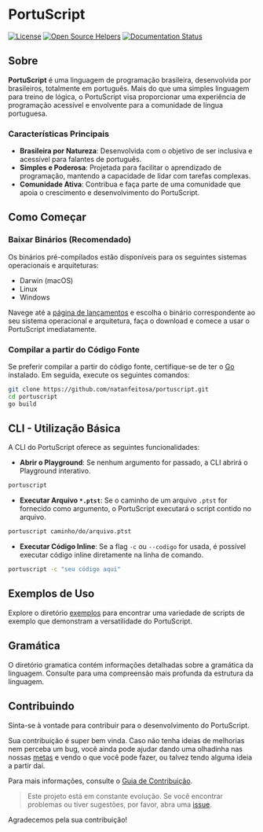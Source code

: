 # PortuScript

[![License](https://img.shields.io/badge/license-MIT-blue.svg)](LICENSE)
[![Open Source Helpers](https://www.codetriage.com/natanfeitosa/portuscript/badges/users.svg)](https://www.codetriage.com/natanfeitosa/portuscript)
[![Documentation Status](https://readthedocs.org/projects/portudoc/badge/?version=latest)](https://portudoc.readthedocs.io/pt/latest/?badge=latest)

## Sobre

**PortuScript** é uma linguagem de programação brasileira, desenvolvida por brasileiros, totalmente em português. Mais do que uma simples linguagem para treino de lógica, o PortuScript visa proporcionar uma experiência de programação acessível e envolvente para a comunidade de língua portuguesa.

### Características Principais

- **Brasileira por Natureza**: Desenvolvida com o objetivo de ser inclusiva e acessível para falantes de português.
- **Simples e Poderosa**: Projetada para facilitar o aprendizado de programação, mantendo a capacidade de lidar com tarefas complexas.
- **Comunidade Ativa**: Contribua e faça parte de uma comunidade que apoia o crescimento e desenvolvimento do PortuScript.

## Como Começar

### Baixar Binários (Recomendado)

Os binários pré-compilados estão disponíveis para os seguintes sistemas operacionais e arquiteturas:

- Darwin (macOS)
- Linux
- Windows

Navege até a [página de lançamentos](https://github.com/natanfeitosa/portuscript/releases) e escolha o binário correspondente ao seu sistema operacional e arquitetura, faça o download e comece a usar o PortuScript imediatamente.

### Compilar a partir do Código Fonte

Se preferir compilar a partir do código fonte, certifique-se de ter o [Go](https://golang.org/doc/install) instalado. Em seguida, execute os seguintes comandos:

```bash
git clone https://github.com/natanfeitosa/portuscript.git
cd portuscript
go build
```

## CLI - Utilização Básica

A CLI do PortuScript oferece as seguintes funcionalidades:

- **Abrir o Playground**: Se nenhum argumento for passado, a CLI abrirá o Playground interativo.
```bash
portuscript
```

- **Executar Arquivo `*.ptst`**: Se o caminho de um arquivo `.ptst` for fornecido como argumento, o PortuScript executará o script contido no arquivo.

```bash
portuscript caminho/do/arquivo.ptst
```

- **Executar Código Inline**: Se a flag `-c` ou `--codigo` for usada, é possível executar código inline diretamente na linha de comando.

```bash
portuscript -c "seu código aqui"
```

## Exemplos de Uso

Explore o diretório [exemplos](/exemplos/) para encontrar uma variedade de scripts de exemplo que demonstram a versatilidade do PortuScript.

## Gramática

O diretório gramatica contém informações detalhadas sobre a gramática da linguagem. Consulte para uma compreensão mais profunda da estrutura da linguagem.

## Contribuindo

Sinta-se à vontade para contribuir para o desenvolvimento do PortuScript.

Sua contribuição é super bem vinda. Caso não tenha ideias de melhorias nem perceba um bug, você ainda pode ajudar dando uma olhadinha nas nossas [metas](/metas.md) e vendo o que você pode fazer, ou talvez tendo alguma ideia a partir daí.

Para mais informações, consulte o [Guia de Contribuição](/CONTRIBUTING.md).

> Este projeto está em constante evolução. Se você encontrar problemas ou tiver sugestões, por favor, abra uma [issue](https://github.com/natanfeitosa/portuscript/issues).

Agradecemos pela sua contribuição!

